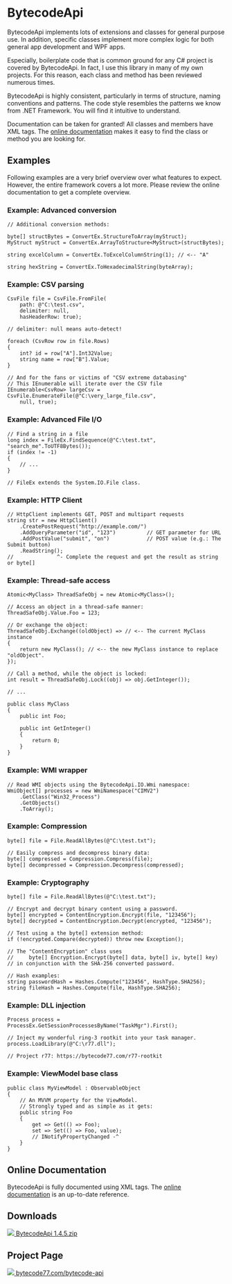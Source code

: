 # BytecodeApi

BytecodeApi implements lots of extensions and classes for general purpose use. In addition, specific classes implement more complex logic for both general app development and WPF apps.

Especially, boilerplate code that is common ground for any C# project is covered by BytecodeApi. In fact, I use this library in many of my own projects. For this reason, each class and method has been reviewed numerous times.

BytecodeApi is highly consistent, particularly in terms of structure, naming conventions and patterns. The code style resembles the patterns we know from .NET Framework. You will find it intuitive to understand.

Documentation can be taken for granted! All classes and members have XML tags. The [online documentation](https://docs.bytecode77.com/bytecode-api/) makes it easy to find the class or method you are looking for.

## Examples

Following examples are a very brief overview over what features to expect. However, the entire framework covers a lot more. Please review the online documentation to get a complete overview.

### Example: Advanced conversion

```
// Additional conversion methods:

byte[] structBytes = ConvertEx.StructureToArray(myStruct);
MyStruct myStruct = ConvertEx.ArrayToStructure<MyStruct>(structBytes);

string excelColumn = ConvertEx.ToExcelColumnString(1); // <-- "A"

string hexString = ConvertEx.ToHexadecimalString(byteArray);
```

### Example: CSV parsing

```
CsvFile file = CsvFile.FromFile(
    path: @"C:\test.csv",
    delimiter: null,
    hasHeaderRow: true);

// delimiter: null means auto-detect!

foreach (CsvRow row in file.Rows)
{
    int? id = row["A"].Int32Value;
    string name = row["B"].Value;
}

// And for the fans or victims of "CSV extreme databasing"
// This IEnumerable will iterate over the CSV file
IEnumerable<CsvRow> largeCsv = CsvFile.EnumerateFile(@"C:\very_large_file.csv",
    null, true);
```

### Example: Advanced File I/O

```
// Find a string in a file
long index = FileEx.FindSequence(@"C:\test.txt", "search_me".ToUTF8Bytes());
if (index != -1)
{
    // ...
}

// FileEx extends the System.IO.File class.
```

### Example: HTTP Client

```
// HttpClient implements GET, POST and multipart requests
string str = new HttpClient()
    .CreatePostRequest("http://example.com/")
    .AddQueryParameter("id", "123")          // GET parameter for URL
    .AddPostValue("submit", "on")            // POST value (e.g.: The Submit button)
    .ReadString();
//              ^- Complete the request and get the result as string or byte[]
```

### Example: Thread-safe access

```
Atomic<MyClass> ThreadSafeObj = new Atomic<MyClass>();

// Access an object in a thread-safe manner:
ThreadSafeObj.Value.Foo = 123;

// Or exchange the object:
ThreadSafeObj.Exchange((oldObject) => // <-- The current MyClass instance
{
    return new MyClass(); // <-- the new MyClass instance to replace "oldObject".
});

// Call a method, while the object is locked:
int result = ThreadSafeObj.Lock((obj) => obj.GetInteger());

// ...

public class MyClass
{
    public int Foo;

    public int GetInteger()
    {
        return 0;
    }
}
```

### Example: WMI wrapper

```
// Read WMI objects using the BytecodeApi.IO.Wmi namespace:
WmiObject[] processes = new WmiNamespace("CIMV2")
    .GetClass("Win32_Process")
    .GetObjects()
    .ToArray();
```

### Example: Compression

```
byte[] file = File.ReadAllBytes(@"C:\test.txt");

// Easily compress and decompress binary data:
byte[] compressed = Compression.Compress(file);
byte[] decompressed = Compression.Decompress(compressed);
```

### Example: Cryptography

```
byte[] file = File.ReadAllBytes(@"C:\test.txt");

// Encrypt and decrypt binary content using a password.
byte[] encrypted = ContentEncryption.Encrypt(file, "123456");
byte[] decrypted = ContentEncryption.Decrypt(encrypted, "123456");

// Test using a the byte[] extension method:
if (!encrypted.Compare(decrypted)) throw new Exception();

// The "ContentEncryption" class uses
//     byte[] Encryption.Encrypt(byte[] data, byte[] iv, byte[] key)
// in conjunction with the SHA-256 converted password.

// Hash examples:
string passwordHash = Hashes.Compute("123456", HashType.SHA256);
string fileHash = Hashes.Compute(file, HashType.SHA256);
```

### Example: DLL injection

```
Process process = ProcessEx.GetSessionProcessesByName("TaskMgr").First();

// Inject my wonderful ring-3 rootkit into your task manager.
process.LoadLibrary(@"C:\r77.dll");

// Project r77: https://bytecode77.com/r77-rootkit
```

### Example: ViewModel base class

```
public class MyViewModel : ObservableObject
{
    // An MVVM property for the ViewModel.
    // Strongly typed and as simple as it gets:
    public string Foo
    {
        get => Get(() => Foo);
        set => Set(() => Foo, value);
        // INotifyPropertyChanged -^
    }
}
```

## Online Documentation

BytecodeApi is fully documented using XML tags. The [online documentation](https://docs.bytecode77.com/bytecode-api/) is an up-to-date reference.

## Downloads

[![](http://bytecode77.com/public/fileicons/zip.png) BytecodeApi 1.4.5.zip](https://bytecode77.com/downloads/BytecodeApi%201.4.5.zip)

## Project Page

[![](https://bytecode77.com/public/favicon16.png) bytecode77.com/bytecode-api](https://bytecode77.com/bytecode-api)